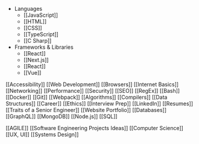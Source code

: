 - Languages
	- [[JavaScript]]
	- [[HTML]]
	- [[CSS]]
	- [[TypeScript]]
	- [[C Sharp]]
- Frameworks & Libraries
	- [[React]]
	- [[Next.js]]
	- [[React]]
	- [[Vue]]

[[Accessibility]]
[[Web Development]]
[[Browsers]]
[[Internet Basics]]
[[Networking]]
[[Performance]]
[[Security]]
[[SEO]]
[[RegEx]]
[[Bash]]
[[Docker]]
[[Git]]
[[Webpack]]
[[Algorithms]]
[[Compilers]]
[[Data Structures]]
[[Career]]
[[Ethics]]
[[Interview Prep]]
[[LinkedIn]]
[[Resumes]]
[[Traits of a Senior Engineer]]
[[Website Portfolio]]
[[Databases]]
[[GraphQL]]
[[MongoDB]]
[[Node.js]]
[[SQL]]

[[AGILE]]
[[Software Engineering Projects Ideas]]
[[Computer Science]]
[[UX, UI]]
[[Systems Design]]